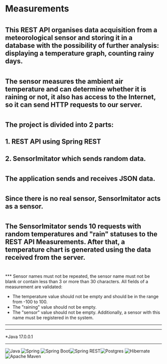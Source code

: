 # Measurements
#
## This REST API organises data acquisition from a meteorological sensor and storing it in a database with the possibility of further analysis: displaying a temperature graph, counting rainy days.
#
## The sensor measures the ambient air temperature and can determine whether it is raining or not, it also has access to the Internet, so it can send HTTP requests to our server.
#
## The project is divided into 2 parts:
## 1. REST API using Spring REST
## 2. SensorImitator which sends random data.
#
## The application sends and receives JSON data.
#
## Since there is no real sensor, SensorImitator acts as a sensor.
#
## The SensorImitator sends 10 requests with random temperatures and "rain" statuses to the REST API Measurements. After that, a temperature chart is generated using the data received from the server.
#
*** Sensor names must not be repeated, the sensor name must not be blank or contain less than 3 or more than 30 characters.
All fields of a measurement are validated:
- The temperature value should not be empty and should be in the range from -100 to 100.
- The "raining" value should not be empty.
- The "sensor" value should not be empty. Additionally, a sensor with this name must be registered in the system.
 ***
____
*Java 17.0.0.1
____
![Java](https://img.shields.io/badge/java-%23ED8B00.svg?style=for-the-badge&logo=openjdk&logoColor=white)  ![Spring](https://img.shields.io/badge/spring-%236DB33F.svg?style=for-the-badge&logo=spring&logoColor=white) 
![Spring Boot](https://img.shields.io/badge/Spring%20Boot-8A2BE2?style=for-the-badge&logo=spring&logoColor=green)![Spring REST](https://img.shields.io/badge/spring%20REST-%23ED8B00.svg?style=for-the-badge&logo=spring&logoColor=white)![Postgres](https://img.shields.io/badge/postgres-%23316192.svg?style=for-the-badge&logo=postgresql&logoColor=white)  ![Hibernate](https://img.shields.io/badge/Hibernate-59666C?style=for-the-badge&logo=Hibernate&logoColor=white)  ![Apache Maven](https://img.shields.io/badge/Apache%20Maven-C71A36?style=for-the-badge&logo=Apache%20Maven&logoColor=white) 

